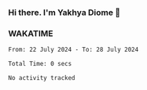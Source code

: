### Hi there. I'm Yakhya Diome 👋

### WAKATIME
<!--START_SECTION:waka-->

```txt
From: 22 July 2024 - To: 28 July 2024

Total Time: 0 secs

No activity tracked
```

<!--END_SECTION:waka-->
